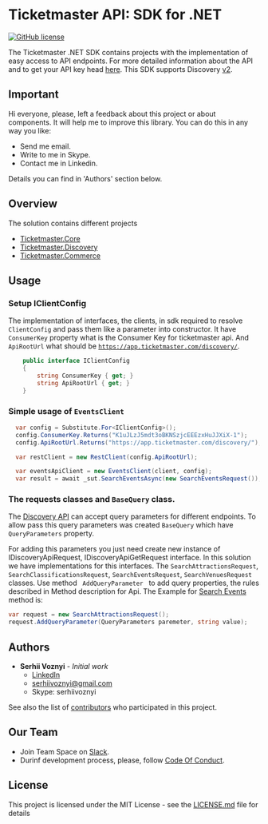 # Ticketmaster API: SDK for .NET 

[![GitHub license](https://img.shields.io/github/license/mashape/apistatus.svg)](https://github.com/SerhiiVoznyi/ticketmaster-api-sdk-dot-net/blob/package-update/LICENSE.md)

<p>
The Ticketmaster .NET SDK contains projects with the implementation of easy access to API endpoints. 
For more detailed information about the API and to get your API key head <a href="http://developer.ticketmaster.com/">here</a>. 
This SDK supports Discovery <a href="http://developer.ticketmaster.com/products-and-docs/apis/discovery/v2/">v2</a>.
</p>


## Important

Hi everyone, please, left a feedback about this project or about components.
It will help me to improve this library.
You can do this in any way you like:
* Send me email.
* Write to me in Skype.
* Contact me in Linkedin.

Details you can find in 'Authors' section below.

## Overview
The solution contains different projects

- [Ticketmaster.Core](https://github.com/SerhiiVoznyi/ticketmaster-api-sdk-dot-net/tree/master/src/Ticketmaster.Core)
- [Ticketmaster.Discovery](https://github.com/SerhiiVoznyi/ticketmaster-api-sdk-dot-net/tree/master/src/Ticketmaster.Discovery)
- [Ticketmaster.Commerce](https://github.com/SerhiiVoznyi/ticketmaster-api-sdk-dot-net/tree/master/src/Ticketmaster.Commerce)

## Usage

### Setup IClientConfig
The implementation of interfaces, the clients, in sdk required to resolve <code>ClientConfig</code> and pass them like a parameter into constructor. It have <code>ConsumerKey</code> property what is the Consumer Key for ticketmaster api. And <code>ApiRootUrl</code> what should be <code>https://app.ticketmaster.com/discovery/</code>.

```C#
    public interface IClientConfig
    {
        string ConsumerKey { get; }
        string ApiRootUrl { get; }
    }
```
<h3>Simple usage of <code>EventsClient</code></h3>

```C#
  var config = Substitute.For<IClientConfig>();
  config.ConsumerKey.Returns("K1uJLzJ5mdt3oBKNSzjcEEEzxHuJJXiX-1");
  config.ApiRootUrl.Returns("https://app.ticketmaster.com/discovery/");

  var restClient = new RestClient(config.ApiRootUrl);

  var eventsApiClient = new EventsClient(client, config);
  var result = await _sut.SearchEventsAsync(new SearchEventsRequest());
````

<h3>The requests classes and <code>BaseQuery</code> class.</h3>

The <a href="http://developer.ticketmaster.com/products-and-docs/apis/discovery/v2/">Discovery API</a> can accept query parameters
for different endpoints. To allow pass this query parameters was created <code>BaseQuery</code> which have <code>QueryParameters</code> property. 

For adding this parameters you just need create new instance of IDiscoveryApiRequest, IDiscoveryApiGetRequest interface. In this solution we have implementations for this interfaces. The <code>SearchAttractionsRequest</code>, <code>SearchClassificationsRequest</code>, <code>SearchEventsRequest</code>, <code>SearchVenuesRequest</code> classes. Use method <code> AddQueryParameter </code> to add query properties, the rules described in Method description for Api. The Example for <a href="http://developer.ticketmaster.com/products-and-docs/apis/discovery/v2/#srch-events-v2">Search Events</a> method is: 

```C#
var request = new SearchAttractionsRequest();
request.AddQueryParameter(QueryParameters paremeter, string value);
```
## Authors
* **Serhii Voznyi** - *Initial work*
  - [LinkedIn](https://www.linkedin.com/in/serhii-voznyi/)
  - <a href="mailto:serhiivoznyi@gmail.com?Subject=TicketmasterSDK" target="_top">serhiivoznyi@gmail.com</a>
  - Skype: serhiivoznyi

See also the list of [contributors](https://github.com/SerhiiVoznyi/ticketmaster-api-sdk-dot-net/graphs/contributors) who participated in this project.

## Our Team
 * Join Team Space on [Slack](https://ticketmasterdotenet.slack.com).
 * Durinf development process, please, follow [Code Of Conduct](CONTRIBUTING.md).

## License
This project is licensed under the MIT License - see the [LICENSE.md](LICENSE.md) file for details
